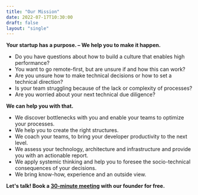 ```yaml
---
title: "Our Mission"
date: 2022-07-17T10:30:00
draft: false
layout: "single"
---
```


**Your startup has a purpose. – We help you to make it happen.**

- Do you have questions about how to build a culture that enables high performance?
- You want to go remote-first, but are unsure if and how this can work?
- Are you unsure how to make technical decisions or how to set a technical direction?
- Is your team struggling because of the lack or complexity of processes?
- Are you worried about your next technical due diligence?

**We can help you with that.**

- We discover bottlenecks with you and enable your teams to optimize your processes.
- We help you to create the right structures.
- We coach your teams, to bring your developer productivity to the next level.
- We assess your technology, architecture and infrastructure and provide you with an actionable report.
- We apply systemic thinking and help you to foresee the socio-technical consequences of your decisions.
- We bring know-how, experience and an outside view.

**Let's talk! Book a [30-minute meeting](https://calendly.com/tobiasmende/inocea) with our founder for free.**

